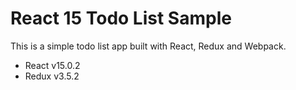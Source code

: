 # React 15 Todo List Sample

This is a simple todo list app built with React, Redux and Webpack.

- React v15.0.2
- Redux v3.5.2
